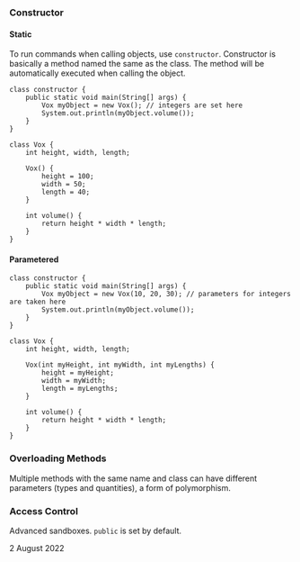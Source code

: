 ### Constructor

#### Static

To run commands when calling objects, use `constructor`. Constructor is basically a method named the same as the class. The method will be automatically executed when calling the object.

```
class constructor {
	public static void main(String[] args) {
		Vox myObject = new Vox(); // integers are set here
		System.out.println(myObject.volume());
	}
}

class Vox {
	int height, width, length;

	Vox() {
		height = 100;
		width = 50;
		length = 40;
	}

	int volume() {
		return height * width * length;
	}
}
```

#### Parametered

```
class constructor {
	public static void main(String[] args) {
		Vox myObject = new Vox(10, 20, 30); // parameters for integers are taken here
		System.out.println(myObject.volume());
	}
}

class Vox {
	int height, width, length;

	Vox(int myHeight, int myWidth, int myLengths) {
		height = myHeight;
		width = myWidth;
		length = myLengths;
	}

	int volume() {
		return height * width * length;
	}
}
```

### Overloading Methods

Multiple methods with the same name and class can have different parameters (types and quantities), a form of polymorphism.

### Access Control

Advanced sandboxes. `public` is set by default.

2 August 2022
